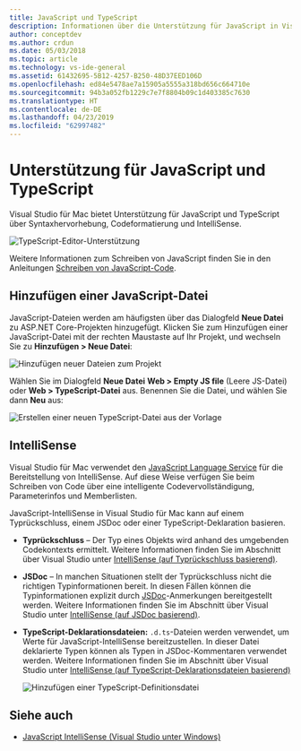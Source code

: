 ```yaml
---
title: JavaScript und TypeScript
description: Informationen über die Unterstützung für JavaScript in Visual Studio für Mac
author: conceptdev
ms.author: crdun
ms.date: 05/03/2018
ms.topic: article
ms.technology: vs-ide-general
ms.assetid: 61432695-5B12-4257-B250-48D37EED106D
ms.openlocfilehash: ed84e5478ae7a15905a5555a318bd656c664710e
ms.sourcegitcommit: 94b3a052fb1229c7e7f8804b09c1d403385c7630
ms.translationtype: HT
ms.contentlocale: de-DE
ms.lasthandoff: 04/23/2019
ms.locfileid: "62997482"
---
```

# <a name="javascript-and-typescript-support"></a>Unterstützung für JavaScript und TypeScript

Visual Studio für Mac bietet Unterstützung für JavaScript und TypeScript über Syntaxhervorhebung, Codeformatierung und IntelliSense.

![TypeScript-Editor-Unterstützung](https://msdnshared.blob.core.windows.net/media/2018/03/TypeScript-editor.gif)

Weitere Informationen zum Schreiben von JavaScript finden Sie in den Anleitungen [Schreiben von JavaScript-Code](/scripting/javascript/writing-javascript-code).

## <a name="adding-a-javascript-file"></a>Hinzufügen einer JavaScript-Datei

JavaScript-Dateien werden am häufigsten über das Dialogfeld **Neue Datei** zu ASP.NET Core-Projekten hinzugefügt. Klicken Sie zum Hinzufügen einer JavaScript-Datei mit der rechten Maustaste auf Ihr Projekt, und wechseln Sie zu **Hinzufügen > Neue Datei**:

![Hinzufügen neuer Dateien zum Projekt](media/javascript-image1.png)

Wählen Sie im Dialogfeld **Neue Datei** **Web > Empty JS file** (Leere JS-Datei) oder **Web > TypeScript-Datei** aus. Benennen Sie die Datei, und wählen Sie dann **Neu** aus:

![Erstellen einer neuen TypeScript-Datei aus der Vorlage](media/javascript-image2.png)

## <a name="intellisense"></a>IntelliSense

Visual Studio für Mac verwendet den [JavaScript Language Service](/visualstudio/ide/javascript-intellisense) für die Bereitstellung von IntelliSense. Auf diese Weise verfügen Sie beim Schreiben von Code über eine intelligente Codevervollständigung, Parameterinfos und Memberlisten.

JavaScript-IntelliSense in Visual Studio für Mac kann auf einem Typrückschluss, einem JSDoc oder einer TypeScript-Deklaration basieren.

- **Typrückschluss** – Der Typ eines Objekts wird anhand des umgebenden Codekontexts ermittelt. Weitere Informationen finden Sie im Abschnitt über Visual Studio unter [IntelliSense (auf Typrückschluss basierend)](/visualstudio/ide/javascript-intellisense#intellisense-based-on-type-inference).
- **JSDoc** – In manchen Situationen stellt der Typrückschluss nicht die richtigen Typinformationen bereit. In diesen Fällen können die Typinformationen explizit durch [JSDoc](http://usejsdoc.org/about-getting-started.html)-Anmerkungen bereitgestellt werden. Weitere Informationen finden Sie im Abschnitt über Visual Studio unter [IntelliSense (auf JSDoc basierend)](/visualstudio/ide/javascript-intellisense#intellisense-based-on-jsdoc).
- **TypeScript-Deklarationsdateien:** `.d.ts`-Dateien werden verwendet, um Werte für JavaScript-IntelliSense bereitzustellen. In dieser Datei deklarierte Typen können als Typen in JSDoc-Kommentaren verwendet werden. Weitere Informationen finden Sie im Abschnitt über Visual Studio unter [IntelliSense (auf TypeScript-Deklarationsdateien basierend)](/visualstudio/ide/javascript-intellisense#intellisense-based-on-typescript-declaration-files)

    ![Hinzufügen einer TypeScript-Definitionsdatei](media/javascript-image3.png)

## <a name="see-also"></a>Siehe auch

- [JavaScript IntelliSense (Visual Studio unter Windows)](/visualstudio/ide/javascript-intellisense)
